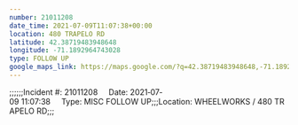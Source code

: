 ```yaml
---
number: 21011208
date_time: 2021-07-09T11:07:38+00:00
location: 480 TRAPELO RD
latitude: 42.38719483948648
longitude: -71.1892964743028
type: FOLLOW UP
google_maps_link: https://maps.google.com/?q=42.38719483948648,-71.1892964743028
---
```


;;;;;;Incident #: 21011208     Date: 2021‐07‐09 11:07:38     Type: MISC FOLLOW UP;;;Location: WHEELWORKS / 480 TRAPELO RD;;;
